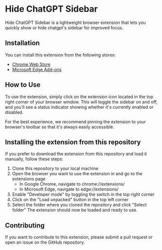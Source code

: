 # Hide ChatGPT Sidebar
Hide ChatGPT Sidebar is a lightweight browser extension that lets you quickly show or hide chatgpt's sidebar for improved focus.

## Installation
You can install this extension from the following stores:

- [Chrome Web Store]()
- [Microsoft Edge Add-ons]()

## How to Use
To use the extension, simply click on the extension icon located in the top right corner of your browser window. This will toggle the sidebar on and off, and you'll see a status indicator showing whether it's currently enabled or disabled.

For the best experience, we recommend pinning the extension to your browser's toolbar so that it's always easily accessible.

## Installing the extension from this repository
If you prefer to download the extension from this repository and load it manually, follow these steps:

1. Clone this repository to your local machine
2. Open the browser you want to use the extension in and go to the extensions page 
    - In Google Chrome, navigate to chrome://extensions/
    - In Microsoft Edge, navigate to edge://extensions/
3. Enable "Developer mode" by toggling the switch in the top right corner
4. Click on the "Load unpacked" button in the top left corner
5. Select the folder where you cloned the repository and click "Select folder"
The extension should now be loaded and ready to use.

## Contributing
If you want to contribute to this extension, please submit a pull request or open an issue on the GitHub repository.